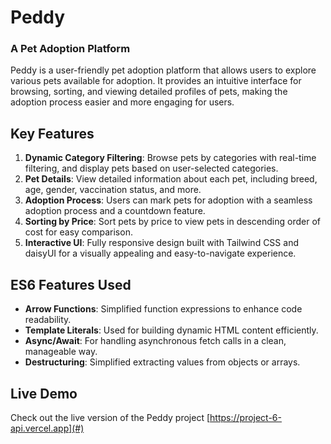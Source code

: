 # Peddy

### A Pet Adoption Platform

Peddy is a user-friendly pet adoption platform that allows users to explore various pets available for adoption. It provides an intuitive interface for browsing, sorting, and viewing detailed profiles of pets, making the adoption process easier and more engaging for users.

## Key Features

1. **Dynamic Category Filtering**: Browse pets by categories with real-time filtering, and display pets based on user-selected categories.
2. **Pet Details**: View detailed information about each pet, including breed, age, gender, vaccination status, and more.
3. **Adoption Process**: Users can mark pets for adoption with a seamless adoption process and a countdown feature.
4. **Sorting by Price**: Sort pets by price to view pets in descending order of cost for easy comparison.
5. **Interactive UI**: Fully responsive design built with Tailwind CSS and daisyUI for a visually appealing and easy-to-navigate experience.

## ES6 Features Used

- **Arrow Functions**: Simplified function expressions to enhance code readability.
- **Template Literals**: Used for building dynamic HTML content efficiently.
- **Async/Await**: For handling asynchronous fetch calls in a clean, manageable way.
- **Destructuring**: Simplified extracting values from objects or arrays.


## Live Demo

Check out the live version of the Peddy project [https://project-6-api.vercel.app](#)

